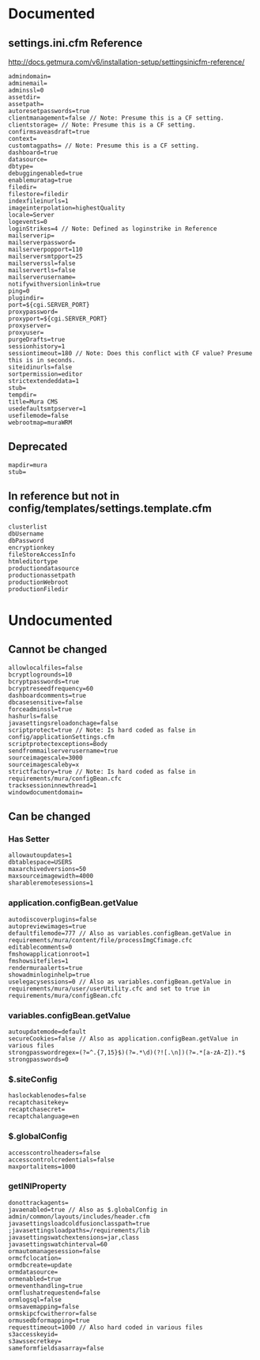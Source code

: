 # Documented

## settings.ini.cfm Reference
http://docs.getmura.com/v6/installation-setup/settingsinicfm-reference/

	admindomain=
	adminemail=
	adminssl=0
	assetdir=
	assetpath=
	autoresetpasswords=true
	clientmanagement=false // Note: Presume this is a CF setting.
	clientstorage= // Note: Presume this is a CF setting.
	confirmsaveasdraft=true
	context=
	customtagpaths= // Note: Presume this is a CF setting.
	dashboard=true
	datasource=
	dbtype=
	debuggingenabled=true
	enablemuratag=true
	filedir=
	filestore=filedir
	indexfileinurls=1
	imageinterpolation=highestQuality
	locale=Server
	logevents=0
	loginStrikes=4 // Note: Defined as loginstrike in Reference
	mailserverip=
	mailserverpassword=
	mailserverpopport=110
	mailserversmtpport=25
	mailserverssl=false
	mailservertls=false
	mailserverusername=
	notifywithversionlink=true
	ping=0
	plugindir=
	port=${cgi.SERVER_PORT}
	proxypassword=
	proxyport=${cgi.SERVER_PORT}
	proxyserver=
	proxyuser=
	purgeDrafts=true
	sessionhistory=1
	sessiontimeout=180 // Note: Does this conflict with CF value? Presume this is in seconds.
	siteidinurls=false
	sortpermission=editor
	strictextendeddata=1
	stub=
	tempdir=
	title=Mura CMS
	usedefaultsmtpserver=1
	usefilemode=false
	webrootmap=muraWRM

## Deprecated
	mapdir=mura
	stub=

## In reference but not in config/templates/settings.template.cfm 
	clusterlist
	dbUsername
	dbPassword
	encryptionkey
	fileStoreAccessInfo
	htmleditortype
	productiondatasource
	productionassetpath
	productionWebroot
	productionFiledir

# Undocumented

## Cannot be changed
	allowlocalfiles=false
	bcryptlogrounds=10
	bcryptpasswords=true
	bcryptreseedfrequency=60
	dashboardcomments=true
	dbcasesensitive=false
	forceadminssl=true
	hashurls=false
	javasettingsreloadonchage=false
	scriptprotect=true // Note: Is hard coded as false in config/applicationSettings.cfm
	scriptprotectexceptions=Body
	sendfrommailserverusername=true
	sourceimagescale=3000
	sourceimagescaleby=x
	strictfactory=true // Note: Is hard coded as false in requirements/mura/configBean.cfc 
	tracksessioninnewthread=1
	windowdocumentdomain=

## Can be changed 

### Has Setter
	allowautoupdates=1
	dbtablespace=USERS
	maxarchivedversions=50
	maxsourceimagewidth=4000
	sharableremotesessions=1

### application.configBean.getValue
	autodiscoverplugins=false
	autopreviewimages=true
	defaultfilemode=777 // Also as variables.configBean.getValue in requirements/mura/content/file/processImgCfimage.cfc
	editablecomments=0
	fmshowapplicationroot=1
	fmshowsitefiles=1
	rendermuraalerts=true
	showadminloginhelp=true
	uselegacysessions=0 // Also as variables.configBean.getValue in requirements/mura/user/userUtility.cfc and set to true in requirements/mura/configBean.cfc 

### variables.configBean.getValue
	autoupdatemode=default
	secureCookies=false // Also as application.configBean.getValue in various files
	strongpasswordregex=(?=^.{7,15}$)(?=.*\d)(?![.\n])(?=.*[a-zA-Z]).*$
	strongpasswords=0

### $.siteConfig
	haslockablenodes=false
	recaptchasitekey=
	recaptchasecret=
	recaptchalanguage=en

### $.globalConfig
	accesscontrolheaders=false
	accesscontrolcredentials=false
	maxportalitems=1000

### getINIProperty
	donottrackagents=
	javaenabled=true // Also as $.globalConfig in admin/common/layouts/includes/header.cfm 
	javasettingsloadcoldfusionclasspath=true
	;javasettingsloadpaths=/requirements/lib
	javasettingswatchextensions=jar,class
	javasettingswatchinterval=60
	ormautomanagesession=false
	ormcfclocation=
	ormdbcreate=update
	ormdatasource=
	ormenabled=true
	ormeventhandling=true
	ormflushatrequestend=false
	ormlogsql=false
	ormsavemapping=false
	ormskipcfcwitherror=false
	ormusedbformapping=true
	requesttimeout=1000 // Also hard coded in various files
	s3accesskeyid=
	s3awssecretkey=
	sameformfieldsasarray=false